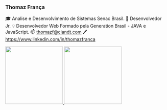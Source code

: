 
### Thomaz França

🎓 Analise e Desenvolvimento de Sistemas Senac Brasil.
💼 Desenvolvedor Jr.
💡 Desenvolvedor Web Formado pela Generation Brasil - JAVA e JavaScript.
📫 thomazf@ciandt.com
🖊️ https://www.linkedin.com/in/thomazfranca

<div>
  <a href="https://github.com/thomazfranca">
  <img height="180em" src="https://github-readme-stats.vercel.app/api?username=thomazfrancaciandt&show_icons=true&theme=dark&include_all_commits=true&count_private=true"/>
    
  <img height="180em" src="https://github-readme-stats.vercel.app/api/top-langs/?username=thomazfrancaciandt&layout=compact&langs_count=7&theme=dark"/>
</div>
